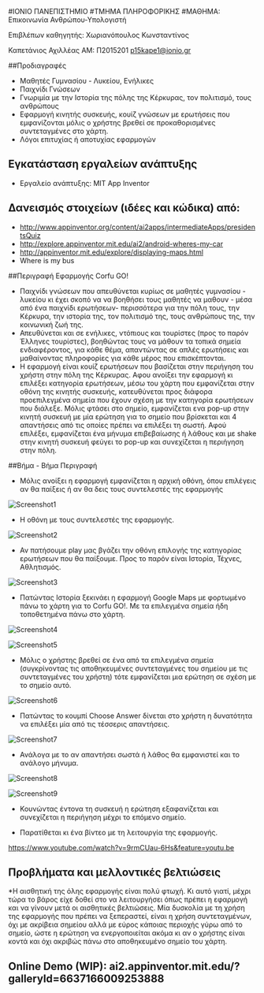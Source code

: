 ﻿#ΙΟΝΙΟ ΠΑΝΕΠΙΣΤΗΜΙΟ 
#ΤΜΗΜΑ ΠΛΗΡΟΦΟΡΙΚΗΣ 
#ΜΑΘΗΜΑ: Επικοινωνία Ανθρώπου-Υπολογιστή 
 
Επιβλέπων καθηγητής: Χωριανόπουλος Κωνσταντίνος 

Καπετάνιος Αχιλλέας  ΑΜ: Π2015201     p15kape1@ionio.gr

##Προδιαγραφές

* Μαθητές Γυμνασίου - Λυκείου, Ενήλικες
* Παιχνίδι Γνώσεων
* Γνωριμία με την Ιστορία της πόλης της Κέρκυρας, τον πολιτισμό, τους ανθρώπους
* Εφαρμογή κινητής συσκευής, κουίζ γνώσεων με ερωτήσεις που εμφανίζονται μόλις ο χρήστης βρεθεί σε προκαθορισμένες συντεταγμένες στο χάρτη.
* Λόγοι επιτυχίας ή αποτυχίας εφαρμογών

## Εγκατάσταση εργαλείων ανάπτυξης

* Εργαλείο ανάπτυξης: MIT App Inventor

## Δανεισμός στοιχείων (ιδέες και κώδικα) από:
* http://www.appinventor.org/content/ai2apps/intermediateApps/presidentsQuiz
* http://explore.appinventor.mit.edu/ai2/android-wheres-my-car
* http://appinventor.mit.edu/explore/displaying-maps.html
* Where is my bus


##Περιγραφή Εφαρμογής Corfu GO!

* Παιχνίδι γνώσεων που απευθύνεται κυρίως σε μαθητές γυμνασίου - λυκείου κι έχει σκοπό να να βοηθήσει τους μαθητές να μαθουν - μέσα από ένα παιχνίδι ερωτήσεων- περισσότερα για 
την πόλη τους, την Κέρκυρα, την ιστορία της, τον πολιτισμό της, τους ανθρώπους της, την κοινωνική ζωή της.
* Απευθύνεται και σε ενήλικες, ντόπιους και τουρίστες (προς το παρόν Έλληνες τουρίστες), βοηθώντας τους να μάθουν τα τοπικά σημεία ενδιαφέροντος, για κάθε θέμα, απαντώντας σε απλές 
ερωτήσεις και μαθαίνοντας πληροφορίες για κάθε μέρος που επισκέπτονται.
* Η εφαρμογή είναι κουίζ ερωτήσεων που βασίζεται στην περιήγηση του χρήστη στην πόλη της Κέρκυρας. Αφου ανοίξει την εφαρμογή κι επιλέξει κατηγορία ερωτήσεων, μέσω του χάρτη που εμφανίζεται 
στην οθόνη της κινητής συσκευής, κατευθύνεται προς διάφορα προεπιλεγμένα σημεία που έχουν σχέση με την κατηγορία ερωτήσεων που διάλεξε. Μόλις φτάσει στο σημείο, εμφανίζεται ενα pop-up στην 
κινητή συσκευή με μία ερώτηση για το σημείο που βρίσκεται και 4 απαντήσεις από τις οποίες πρέπει να επιλέξει τη σωστή. Αφού επιλέξει, εμφανίζεται ένα μήνυμα επιβεβαίωσης ή λάθους και με shake
στην κινητή συσκευή φεύγει το pop-up και συνεχίζεται η περιήγηση στην πόλη.

##Βήμα - Βήμα Περιγραφή

* Μόλις ανοίξει η εφαρμογή εμφανίζεται η αρχική οθόνη, όπου επιλέγεις αν θα παίξεις ή αν θα δεις τους συντελεστές της εφαρμογής

![Screenshot1](Screenshot1.png)

* Η οθόνη με τους συντελεστές της εφαρμογής.

![Screenshot2](Screenshot2.png)

* Αν πατήσουμε play μας βγάζει την οθόνη επιλογής της κατηγορίας ερωτήσεων που θα παίξουμε. Προς το παρόν είναι Ιστορία, Τέχνες, Αθλητισμός.

![Screenshot3](Screenshot3.png)

* Πατώντας Ιστορία ξεκινάει η εφαρμογή Google Maps με φορτωμένο πάνω το χάρτη για το Corfu GO!. Με τα επιλεγμένα σημεία ήδη τοποθετημένα πάνω στο χάρτη.

![Screenshot4](Screenshot4.png)



![Screenshot5](Screenshot5.png)

* Μόλις ο χρήστης βρεθεί σε ένα από τα επιλεγμένα σημεία (συγκρίνοντας τις αποθηκευμένες συντεταγμένες του σημείου με τις συντεταγμένες του χρήστη) τότε εμφανίζεται μια ερώτηση σε σχέση με το σημείο αυτό.

![Screenshot6](Screenshot6.png)

* Πατώντας το κουμπί Choose Answer δίνεται στο χρήστη η δυνατότητα να επιλέξει μία από τις τέσσερις απαντήσεις.

![Screenshot7](Screenshot7.png)

* Ανάλογα με το αν απαντήσει σωστά ή λάθος θα εμφανιστεί και το ανάλογο μήνυμα.

![Screenshot8](Screenshot8.png) 

![Screenshot9](Screenshot9.png)

* Κουνώντας έντονα τη συσκευή η ερώτηση εξαφανίζεται και συνεχίζεται η περιήγηση μέχρι το επόμενο σημείο.

* Παρατίθεται κι ένα βίντεο με τη λειτουργία της εφαρμογής.

https://www.youtube.com/watch?v=9rmCUau-6Hs&feature=youtu.be

## Προβλήματα και μελλοντικές βελτιώσεις

*Η αισθητική της όλης εφαρμογής είναι πολύ φτωχή. Κι αυτό γιατί, μέχρι τώρα το βάρος είχε δοθεί στο να λειτουργήσει όπως πρέπει η εφαρμογή και να γίνουν μετά οι αισθητικές βελτιώσεις.
Μία δυσκολία με τη χρήση της εφαρμογής που πρέπει να ξεπεραστεί, είναι η χρήση συντεταγμένων, όχι με ακρίβεια σημείου αλλά με εύρος κάποιας περιοχής γύρω από το σημείο, ώστε η ερώτηση να ενεργοποιείται ακόμα κι αν ο χρήστης είναι κοντά και όχι ακριβώς πάνω στο αποθηκευμένο σημείο του χάρτη. 


##  Online Demo (WIP): ai2.appinventor.mit.edu/?galleryId=6637166009253888





